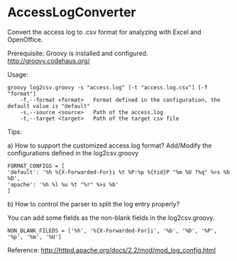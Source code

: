 AccessLogConverter
==================
Convert the access log to .csv format for analyzing with Excel and OpenOffice. 

Prerequisite:
	Groovy is installed and configured.
		http://groovy.codehaus.org/
		
Usage:

	groovy log2csv.groovy -s "access.log" [-t "access.log.csv"] [-f "format"]
		-f,--format <format>   Format defined in the configuration, the default value is "default"
		-s,--source <source>   Path of the access.log
		-t,--target <target>   Path of the target csv file



Tips:

a) How to support the customized access.log format?
Add/Modify the configurations defined in the log2csv.groovy


	FORMAT_CONFIGS = [
	'default': '%h %{X-Forwarded-For}i %t %P:%p %{tid}P "%m %U ?%q" %>s %b %D',
	'apache': '%h %l %u %t "%r" %>s %b'
	]
	
b) How to control the parser to split the log entry properly?

You can add some fields as the non-blank fields in the log2csv.groovy. 

	NON_BLANK_FILEDS = ['%h', '%{X-Forwarded-For}i', '%b', '%D', '%P', '%p', '%m', '%U']

Reference:
http://httpd.apache.org/docs/2.2/mod/mod_log_config.html
